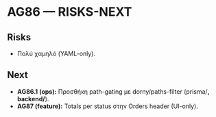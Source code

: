 # AG86 — RISKS-NEXT
## Risks
- Πολύ χαμηλό (YAML-only).
## Next
- **AG86.1 (ops):** Προσθήκη path-gating με dorny/paths-filter (prisma/**, backend/**).
- **AG87 (feature):** Totals per status στην Orders header (UI-only).
